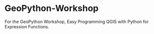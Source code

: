 # GeoPython-Workshop
For the GeoPython Workshop, Easy Programming QGIS with Python for Expression Functions. 
